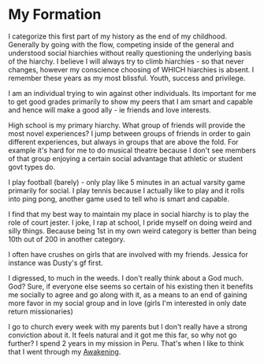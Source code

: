 # My Formation
I categorize this first part of my history as the end of my childhood. Generally by going with the flow, competing inside of the general and understood social hiarchies without really questioning the underlying basis of the hiarchy. I believe I will always try to climb hiarchies - so that never changes, however my conscience choosing of WHICH hiarchies is absent. I remember these years as my most blissful. Youth, success and privilege.

I am an individual trying to win against other individuals.  Its important for me to get good grades primarily to show my peers that I am smart and capable and hence will make a good ally - ie friends and love interests. 

High school is my primary hiarchy. What group of friends will provide the most novel experiences? I jump between groups of friends in order to gain different experiences, but always in groups that are above the fold.  For example it's hard for me to do musical theatre because I don't see members of that group enjoying a certain social advantage that athletic or student govt types do.

I play football (barely) - only play like 5 minutes in an actual varsity game primarily for social.  I play tennis because I actually like to play and it rolls into ping pong, another game used to tell who is smart and capable.

I find that my best way to maintain my place in social hiarchy is to play the role of court jester. I joke, I rap at school, I pride myself on doing weird and silly things. Because being 1st in my own weird category is better than being 10th out of 200 in another category. 

I often have crushes on girls that are involved with my friends. Jessica for instance was Dusty's gf first.

I digressed, to much in the weeds.  I don't really think about a God much. God? Sure, if everyone else seems so certain of his existing then it benefits me socially to agree and go along with it, as a means to an end of gaining more favor in my social group and in love (girls I'm interested in only date return missionaries)

I go to church every week with my parents but I don't really have a strong conviction about it. It feels natural and it got me this far, so why not go further? I spend 2 years in my mission in Peru. That's when I like to think that I went through my [Awakening](./myAwakening.md).